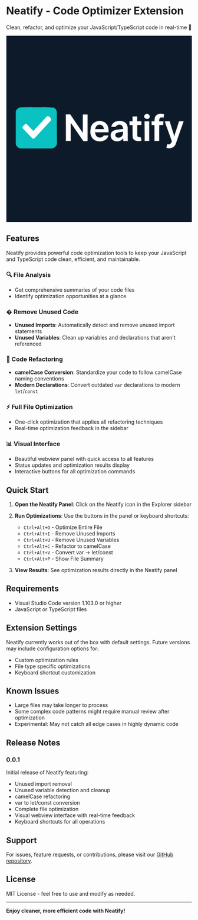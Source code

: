 # Neatify - Code Optimizer Extension

Clean, refactor, and optimize your JavaScript/TypeScript code in real-time 🚀

![Neatify Logo](images/logo.svg)

## Features

Neatify provides powerful code optimization tools to keep your JavaScript and TypeScript code clean, efficient, and maintainable.

### 🔍 File Analysis

- Get comprehensive summaries of your code files
- Identify optimization opportunities at a glance

### � Remove Unused Code

- **Unused Imports**: Automatically detect and remove unused import statements
- **Unused Variables**: Clean up variables and declarations that aren't referenced

### 🔄 Code Refactoring

- **camelCase Conversion**: Standardize your code to follow camelCase naming conventions
- **Modern Declarations**: Convert outdated `var` declarations to modern `let`/`const`

### ⚡ Full File Optimization

- One-click optimization that applies all refactoring techniques
- Real-time optimization feedback in the sidebar

### 📊 Visual Interface

- Beautiful webview panel with quick access to all features
- Status updates and optimization results display
- Interactive buttons for all optimization commands

## Quick Start

1. **Open the Neatify Panel**: Click on the Neatify icon in the Explorer sidebar
2. **Run Optimizations**: Use the buttons in the panel or keyboard shortcuts:

   - `Ctrl+Alt+O` - Optimize Entire File
   - `Ctrl+Alt+I` - Remove Unused Imports
   - `Ctrl+Alt+U` - Remove Unused Variables
   - `Ctrl+Alt+C` - Refactor to camelCase
   - `Ctrl+Alt+V` - Convert var → let/const
   - `Ctrl+Alt+P` - Show File Summary

3. **View Results**: See optimization results directly in the Neatify panel

## Requirements

- Visual Studio Code version 1.103.0 or higher
- JavaScript or TypeScript files

## Extension Settings

Neatify currently works out of the box with default settings. Future versions may include configuration options for:

- Custom optimization rules
- File type specific optimizations
- Keyboard shortcut customization

## Known Issues

- Large files may take longer to process
- Some complex code patterns might require manual review after optimization
- Experimental: May not catch all edge cases in highly dynamic code

## Release Notes

### 0.0.1

Initial release of Neatify featuring:

- Unused import removal
- Unused variable detection and cleanup
- camelCase refactoring
- var to let/const conversion
- Complete file optimization
- Visual webview interface with real-time feedback
- Keyboard shortcuts for all operations

## Support

For issues, feature requests, or contributions, please visit our [GitHub repository](https://github.com/your-repo/neatify).

## License

MIT License - feel free to use and modify as needed.

---

**Enjoy cleaner, more efficient code with Neatify!**
